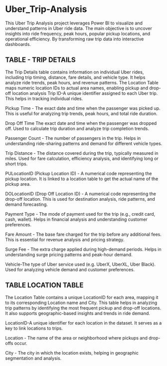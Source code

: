 # Uber_Trip-Analysis
This Uber Trip Analysis project leverages Power BI to visualize and understand patterns in Uber ride data. The main objective is to uncover insights into ride frequency, peak hours, popular pickup locations, and operational efficiency. By transforming raw trip data into interactive dashboards.

## TABLE - TRIP DETAILS


The Trip Details table contains information on individual Uber rides, including trip timing, distance, fare details, and vehicle type. It helps analyze ride trends, peak hours, and revenue patterns. The Location Table maps numeric location IDs to actual area names, enabling pickup and drop-off location analysis
Trip ID-A unique identifier assigned to each Uber trip. This helps in tracking individual rides. 

Pickup Time - The exact date and time when the passenger was picked up. This is useful for analyzing trip trends, peak hours, and total ride duration.

Drop Off Time The exact date and time when the passenger was dropped off. Used to calculate trip duration and analyze trip completion trends.

Passenger Count - The number of passengers in the trip. Helps in understanding ride-sharing patterns and demand for different vehicle types.

Trip Distance - The distance covered during the trip, typically measured in miles. Used for fare calculation, efficiency analysis, and identifying long or short trips.

PULocationID (Pickup Location ID) - A numerical code representing the pickup location. It is linked to a location table to get the actual name of the pickup area.

DOLocationID (Drop Off Location ID) - A numerical code representing the drop-off location. This is used for destination analysis, ride patterns, and demand forecasting. 

Payment Type - The mode of payment used for the trip (e.g., credit card, cash, wallet). Helps in financial analysis and understanding customer preferences. 

Fare Amount - The base fare charged for the trip before any additional fees. This is essential for revenue analysis and pricing strategy. 

Surge Fee - The extra charge applied during high-demand periods. Helps in understanding surge pricing patterns and peak-hour demand. 

Vehicle-The type of Uber service used (e.g. UberX, UberXL, Uber Black). Used for analyzing vehicle demand and customer preferences. 


## TABLE LOCATION TABLE 

The Location Table contains a unique LocationID for each area, mapping it to its corresponding Location name and City. This table helps in analyzing trip patterns by identifying the most frequent pickup and drop-off locations. It also supports geographic-based insights and trends in ride demand.
 
LocationID-A unique identifier for each location in the dataset. It serves as a key to link locations to trips.

Location - The name of the area or neighborhood where pickups and drop-offs occur.

City - The city in which the location exists, helping in geographic segmentation and analysis.
